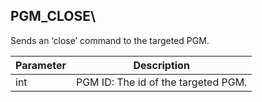 ## PGM\_CLOSE\\

Sends an ‘close’ command to the targeted PGM.


| Parameter | Description |
| --- | --- |
| int | PGM ID: The id of the targeted PGM. |

